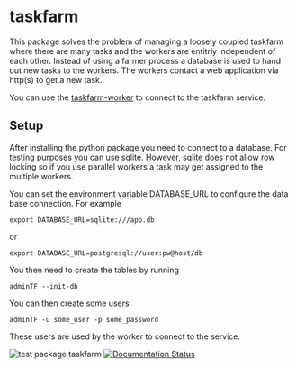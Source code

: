 taskfarm
========
This package solves the problem of managing a loosely coupled taskfarm where
there are many tasks and the workers are entitrly independent of each other.
Instead of using a farmer process a database is used to hand out new tasks to
the workers. The workers contact a web application via http(s) to get a new
task.

You can use the [taskfarm-worker](https://github.com/mhagdorn/taskfarm-worker)
to connect to the taskfarm service.

Setup
-----
After installing the python package you need to connect to a database. For
testing purposes you can use sqlite. However, sqlite does not allow row
locking so if you use parallel workers a task may get assigned to the multiple
workers.

You can set the environment variable DATABASE_URL to configure the data base
connection. For example
```
export DATABASE_URL=sqlite:///app.db
```
or
```
export DATABASE_URL=postgresql://user:pw@host/db
```

You then need to create the tables by running
```
adminTF --init-db
```
You can then create some users
```
adminTF -u some_user -p some_password
```
These users are used by the worker to connect to the service.

![test package taskfarm](https://github.com/mhagdorn/taskfarm/workflows/test%20package%20taskfarm/badge.svg) [![Documentation Status](https://readthedocs.org/projects/taskfarm/badge/?version=latest)](https://taskfarm.readthedocs.io/en/latest/?badge=latest)


